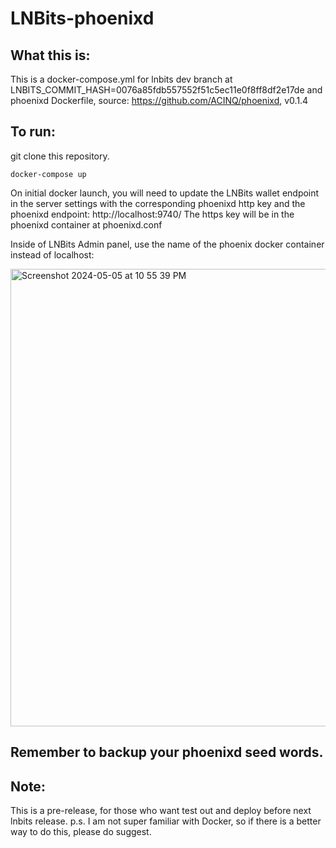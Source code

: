 # LNBits-phoenixd

## What this is:

This is a docker-compose.yml for lnbits dev branch at LNBITS_COMMIT_HASH=0076a85fdb557552f51c5ec11e0f8ff8df2e17de
and phoenixd Dockerfile, source: https://github.com/ACINQ/phoenixd, v0.1.4

## To run:

git clone this repository.

```
docker-compose up
```
On initial docker launch, you will need to update the LNBits wallet endpoint in the server
settings with the corresponding phoenixd http key and the phoenixd endpoint: http://localhost:9740/ 
The https key will be in the phoenixd container at phoenixd.conf

Inside of LNBits Admin panel, use the name of the phoenix docker container instead of localhost:


<img width="732" alt="Screenshot 2024-05-05 at 10 55 39 PM" src="https://github.com/bitkarrot/lnbits-phoenixd/assets/73979971/fbd565b0-d660-411e-bb68-0ba6c6923050">

## Remember to backup your phoenixd seed words.


## Note:

This is a pre-release, for those who want test out and deploy before next lnbits release.
p.s. I am not super familiar with Docker, so if there is a better way to do this, please do suggest. 
